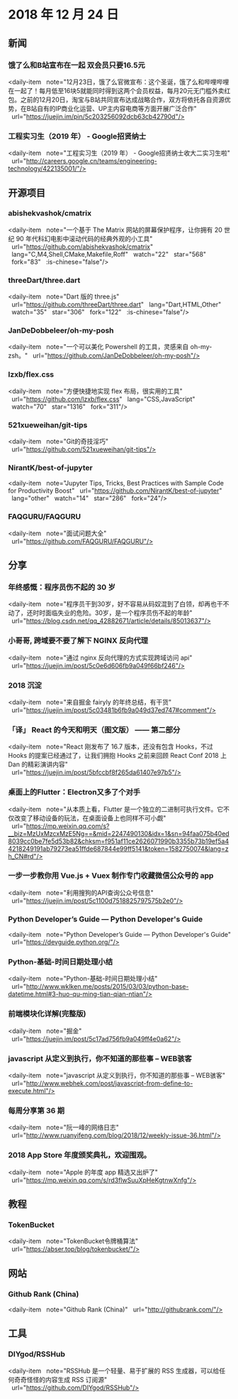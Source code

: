 # 2018 年 12 月 24 日

## 新闻

### 饿了么和B站宣布在一起 双会员只要16.5元

<daily-item
  note="12月23日，饿了么官微宣布：这个圣诞，饿了么和哔哩哔哩在一起了！每月低至16块5就能同时得到这两个会员权益，每月20元无门槛外卖红包。之前的12月20日，淘宝与B站共同宣布达成战略合作，双方将依托各自资源优势，在B站自有的IP商业化运营、UP主内容电商等方面开展广泛合作"
  url="https://juejin.im/pin/5c203256092dcb63cb42790d"/>

### 工程实习生（2019 年） - Google招贤纳士

<daily-item
  note="工程实习生（2019 年） - Google招贤纳士收大二实习生啦"
  url="http://careers.google.cn/teams/engineering-technology/422135001/"/>

## 开源项目

### abishekvashok/cmatrix

<daily-item
  note="一个基于 The Matrix 网站的屏幕保护程序，让你拥有 20 世纪 90 年代科幻电影中滚动代码的经典外观的小工具"
  url="https://github.com/abishekvashok/cmatrix"
  lang="C,M4,Shell,CMake,Makefile,Roff"
  watch="22"
  star="568"
  fork="83"
  :is-chinese="false"/>

### threeDart/three.dart

<daily-item
  note="Dart 版的 three.js"
  url="https://github.com/threeDart/three.dart"
  lang="Dart,HTML,Other"
  watch="35"
  star="306"
  fork="122"
  :is-chinese="false"/>

### JanDeDobbeleer/oh-my-posh

<daily-item
  note="一个可以美化 Powershell 的工具，灵感来自 oh-my-zsh。"
  url="https://github.com/JanDeDobbeleer/oh-my-posh"/>

### lzxb/flex.css

<daily-item
  note="方便快捷地实现 flex 布局，很实用的工具"
  url="https://github.com/lzxb/flex.css"
  lang="CSS,JavaScript"
  watch="70"
  star="1316"
  fork="311"/>

### 521xueweihan/git-tips

<daily-item
  note="Git的奇技淫巧"
  url="https://github.com/521xueweihan/git-tips"/>

### NirantK/best-of-jupyter

<daily-item
  note="Jupyter Tips, Tricks, Best Practices with Sample Code for Productivity Boost"
  url="https://github.com/NirantK/best-of-jupyter"
  lang="other"
  watch="14"
  star="286"
  fork="24"/>

### FAQGURU/FAQGURU

<daily-item
  note="面试问题大全"
  url="https://github.com/FAQGURU/FAQGURU"/>

## 分享

### 年终感慨：程序员伤不起的 30 岁

<daily-item
  note="程序员干到30岁，好不容易从码奴混到了白领，却再也干不动了，还时时面临失业的危险。30岁，是一个程序员伤不起的年龄"
  url="https://blog.csdn.net/qq_42882671/article/details/85013637"/>

### 小哥哥, 跨域要不要了解下 NGINX 反向代理

<daily-item
  note="通过 nginx 反向代理的方式实现跨域访问 api"
  url="https://juejin.im/post/5c0e6d606fb9a049f66bf246"/>

### 2018 沉淀

<daily-item
  note="来自掘金 fairyly 的年终总结，有干货"
  url="https://juejin.im/post/5c03481b6fb9a049d37ed747#comment"/>

### 「译」 React 的今天和明天（图文版） —— 第二部分

<daily-item
  note="React 刚发布了 16.7 版本，还没有包含 Hooks，不过 Hooks 的提案已经通过了，让我们拥抱 Hooks 之前来回顾 React Conf 2018 上 Dan 的精彩演讲内容"
  url="https://juejin.im/post/5bfccbf8f265da61407e97b5"/>

### 桌面上的Flutter：Electron又多了个对手

<daily-item
  note="从本质上看，Flutter 是一个独立的二进制可执行文件。它不仅改变了移动设备的玩法，在桌面设备上也同样不可小觑"
  url="https://mp.weixin.qq.com/s?__biz=MzUxMzcxMzE5Ng==&mid=2247490130&idx=1&sn=94faa075b40ed8039cc0be7fe5d53b82&chksm=f951af11ce2626071990b3355b73b19ef5a44218249191ab79273ea51ffde687844e99ff5141&token=1582750074&lang=zh_CN#rd"/>

### 一步一步教你用 Vue.js + Vuex 制作专门收藏微信公众号的 app

<daily-item
  note="利用搜狗的API查询公众号信息"
  url="https://juejin.im/post/5c1100d7518825797575b2e0"/>

### Python Developer’s Guide — Python Developer's Guide

<daily-item
  note="Python Developer’s Guide — Python Developer's Guide"
  url="https://devguide.python.org/"/>

### Python-基础-时间日期处理小结

<daily-item
  note="Python-基础-时间日期处理小结"
  url="http://www.wklken.me/posts/2015/03/03/python-base-datetime.html#3-huo-qu-ming-tian-qian-ntian"/>

### 前端模块化详解(完整版)

<daily-item
  note="掘金"
  url="https://juejin.im/post/5c17ad756fb9a049ff4e0a62"/>

### javascript 从定义到执行，你不知道的那些事 – WEB骇客

<daily-item
  note="javascript 从定义到执行，你不知道的那些事 – WEB骇客"
  url="http://www.webhek.com/post/javascript-from-define-to-execute.html"/>

### 每周分享第 36 期

<daily-item
  note="阮一峰的网络日志"
  url="http://www.ruanyifeng.com/blog/2018/12/weekly-issue-36.html"/>

### 2018 App Store 年度颁奖典礼，欢迎围观。

<daily-item
  note="Apple 的年度 app 精选又出炉了"
  url="https://mp.weixin.qq.com/s/rd3flwSuuXpHeKgtnwXnfg"/>

## 教程

### TokenBucket

<daily-item
  note="TokenBucket令牌桶算法"
  url="https://abser.top/blog/tokenbucket/"/>

## 网站

### Github Rank (China)

<daily-item
  note="Github Rank (China)"
  url="http://githubrank.com/"/>

## 工具

### DIYgod/RSSHub

<daily-item
  note="RSSHub 是一个轻量、易于扩展的 RSS 生成器，可以给任何奇奇怪怪的内容生成 RSS 订阅源"
  url="https://github.com/DIYgod/RSSHub"/>